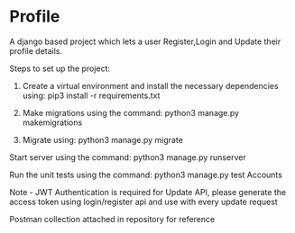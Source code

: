 # Profile
A django based project which lets a user Register,Login and Update their profile details.

Steps to set up the project:

1. Create a virtual environment and install the necessary dependencies using:
        pip3 install -r requirements.txt

2. Make migrations using the command:
        python3 manage.py makemigrations

3. Migrate using:
        python3 manage.py migrate 

Start server using the command:
        python3 manage.py runserver

Run the unit tests using the command:
        python3 manage.py test Accounts

Note - JWT Authentication is required for Update API, please generate the access token using login/register api
       and use with every update request

Postman collection attached in repository for reference